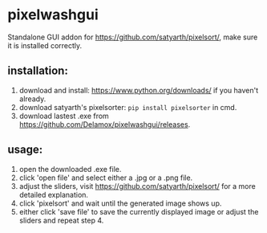 # pixelwashgui
Standalone GUI addon for https://github.com/satyarth/pixelsort/, make sure it is installed correctly. 

## installation:

1) download and install: https://www.python.org/downloads/ if you haven't already.
2) download satyarth's pixelsorter: `pip install pixelsorter` in cmd.
3) download lastest .exe from https://github.com/Delamox/pixelwashgui/releases.

## usage:

1) open the downloaded .exe file.
2) click 'open file' and select either a .jpg or a .png file.
3) adjust the sliders, visit https://github.com/satyarth/pixelsort/ for a more detailed explanation.
4) click 'pixelsort' and wait until the generated image shows up.
5) either click 'save file' to save the currently displayed image or adjust the sliders and repeat step 4.
